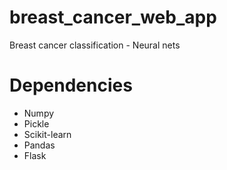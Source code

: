 # breast_cancer_web_app
Breast cancer classification - Neural nets


# Dependencies
* Numpy
* Pickle
* Scikit-learn
* Pandas
* Flask

